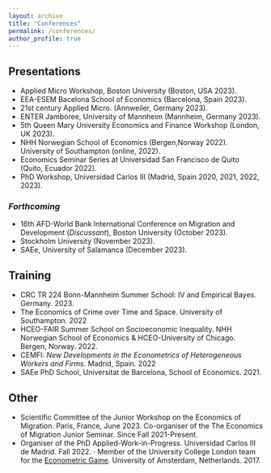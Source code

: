 ```yaml
---
layout: archive
title: "Conferences"
permalink: /conferences/
author_profile: true
---
```



<!-- {% for post in site.conferences %}
  {% include archive-single-nolink.html %}
{% endfor %} -->

## Presentations

- Applied Micro Workshop, Boston University (Boston, USA 2023).
- EEA-ESEM Bacelona School of Economics (Barcelona, Spain 2023).
- 21st century Applied Micro. (Annweiler, Germany 2023).
- ENTER Jamboree, University of Mannheim (Mannheim, Germany 2023).
- 5th Queen Mary University Economics and Finance Workshop (London, UK 2023).
- NHH Norwegian School of Economics (Bergen,Norway 2022). University of Southampton (online, 2022).
- Economics Seminar Series at Universidad San Francisco de Quito (Quito, Ecuador 2022).
- PhD Workshop, Universidad Carlos III (Madrid, Spain 2020, 2021, 2022, 2023).

### **_Forthcoming_**

- 16th AFD-World Bank International Conference on Migration and Development (_Discussant_), Boston University (October 2023).
- Stockholm University (November 2023).
- SAEe, University of Salamanca (December 2023).

## Training

- CRC TR 224 Bonn-Mannheim Summer School: IV and Empirical Bayes. Germany. 2023.
- The Economics of Crime over Time and Space. University of Southampton. 2022
- HCEO-FAIR Summer School on Socioeconomic Inequality. NHH Norwegian School of Economics & HCEO-University of Chicago. Bergen, Norway. 2022.
- CEMFI: _New Developments in the Econometrics of Heterogeneous Workers and Firms_. Madrid, Spain. 2022
- SAEe PhD School, Universitat de Barcelona, School of Economics. 2021.

## Other

- Scientific Committee of the Junior Workshop on the Economics of Migration. Paris, France, June 2023.
Co-organiser of the The Economics of Migration Junior Seminar. Since Fall 2021-Present.
- Organiser of the PhD Applied-Work-in-Progress. Universidad Carlos III de Madrid. Fall 2022.
· Member of the University College London team for the [Econometric Game](https://wceconometrics.com/). University of Amsterdam,
Netherlands. 2017.